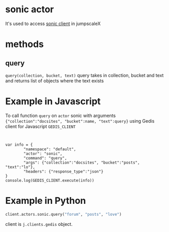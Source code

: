 # sonic actor

It's used to access [sonic client](https://github.com/threefoldtech/jumpscaleX/blob/master/Jumpscale/clients/sonic/README.md) in jumpscaleX


# methods

## query

```query(collection, bucket, text)```
query takes in collection, bucket and text and returns list of objects where the text exists


# Example in Javascript

To call function `query` on `actor` sonic with arguments `{"collection":"docsites", "bucket":name, "text":query}` using Gedis client for Javascript `GEDIS_CLIENT`
```


var info = {
        "namespace": "default",
        "actor": "sonic",
        "command": "query",
        "args": {"collection":"docsites", "bucket":"posts", "text":"lo"},
        "headers": {"response_type":"json"}
}
console.log(GEDIS_CLIENT.execute(info))
```


# Example in Python

```python
client.actors.sonic.query("forum", "posts", "love") 
```

client is `j.clients.gedis` object.